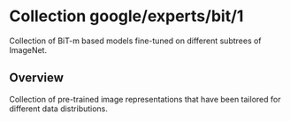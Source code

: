 # Collection google/experts/bit/1

Collection of BiT-m based models fine-tuned on different subtrees of ImageNet.

<!-- fine-tunable: true -->
<!-- module-type: image-feature-vector -->
<!-- dataset: ImageNet-21k -->

## Overview

Collection of pre-trained image representations that have been tailored for
different data distributions.

<!-- (https://tfhub.dev/google/experts/bit/r50x1/in21k/artifact) -->
<!-- (https://tfhub.dev/google/experts/bit/r50x1/in21k/organism) -->
<!-- (https://tfhub.dev/google/experts/bit/r50x1/in21k/animal) -->
<!-- (https://tfhub.dev/google/experts/bit/r50x1/in21k/chordate) -->
<!-- (https://tfhub.dev/google/experts/bit/r50x1/in21k/vertebrate) -->
<!-- (https://tfhub.dev/google/experts/bit/r50x1/in21k/plant) -->
<!-- (https://tfhub.dev/google/experts/bit/r50x1/in21k/device) -->
<!-- (https://tfhub.dev/google/experts/bit/r50x1/in21k/nutrient) -->
<!-- (https://tfhub.dev/google/experts/bit/r50x1/in21k/structure) -->
<!-- (https://tfhub.dev/google/experts/bit/r50x1/in21k/mammal) -->
<!-- (https://tfhub.dev/google/experts/bit/r50x1/in21k/placental) -->
<!-- (https://tfhub.dev/google/experts/bit/r50x1/in21k/covering) -->
<!-- (https://tfhub.dev/google/experts/bit/r50x1/in21k/bird) -->
<!-- (https://tfhub.dev/google/experts/bit/r50x1/in21k/container) -->
<!-- (https://tfhub.dev/google/experts/bit/r50x1/in21k/commodity) -->
<!-- (https://tfhub.dev/google/experts/bit/r50x1/in21k/tree) -->
<!-- (https://tfhub.dev/google/experts/bit/r50x1/in21k/clothing) -->
<!-- (https://tfhub.dev/google/experts/bit/r50x1/in21k/implement) -->
<!-- (https://tfhub.dev/google/experts/bit/r50x1/in21k/herb) -->
<!-- (https://tfhub.dev/google/experts/bit/r50x1/in21k/conveyance) -->
<!-- (https://tfhub.dev/google/experts/bit/r50x1/in21k/nutriment) -->
<!-- (https://tfhub.dev/google/experts/bit/r50x1/in21k/invertebrate) -->
<!-- (https://tfhub.dev/google/experts/bit/r50x1/in21k/vehicle) -->
<!-- (https://tfhub.dev/google/experts/bit/r50x1/in21k/spermatophyte) -->
<!-- (https://tfhub.dev/google/experts/bit/r50x1/in21k/carnivore) -->
<!-- (https://tfhub.dev/google/experts/bit/r50x1/in21k/angiosperm) -->
<!-- (https://tfhub.dev/google/experts/bit/r50x1/in21k/equipment) -->
<!-- (https://tfhub.dev/google/experts/bit/r50x1/in21k/flower) -->
<!-- (https://tfhub.dev/google/experts/bit/r50x1/in21k/instrument) -->
<!-- (https://tfhub.dev/google/experts/bit/r50x1/in21k/foodstuff) -->
<!-- (https://tfhub.dev/google/experts/bit/r50x1/in21k/arthropod) -->
<!-- (https://tfhub.dev/google/experts/bit/r50x1/in21k/entity) -->
<!-- (https://tfhub.dev/google/experts/bit/r50x1/in21k/physical_entity) -->
<!-- (https://tfhub.dev/google/experts/bit/r50x1/in21k/object) -->
<!-- (https://tfhub.dev/google/experts/bit/r50x1/in21k/whole) -->
<!-- (https://tfhub.dev/google/experts/bit/r50x1/in21k/living_thing) -->
<!-- (https://tfhub.dev/google/experts/bit/r50x1/in21k/instrumentality) -->
<!-- (https://tfhub.dev/google/experts/bit/r50x1/in21k/vascular_plant) -->
<!-- (https://tfhub.dev/google/experts/bit/r50x1/in21k/matter) -->
<!-- (https://tfhub.dev/google/experts/bit/r50x1/in21k/substance) -->
<!-- (https://tfhub.dev/google/experts/bit/r50x1/in21k/woody_plant) -->
<!-- (https://tfhub.dev/google/experts/bit/r50x1/in21k/abstraction) -->
<!-- (https://tfhub.dev/google/experts/bit/r50x1/in21k/consumer_goods) -->
<!-- (https://tfhub.dev/google/experts/bit/r50x1/in21k/solid) -->
<!-- (https://tfhub.dev/google/experts/bit/r50x1/in21k/food) -->
<!-- (https://tfhub.dev/google/experts/bit/r50x1/in21k/natural_object) -->
<!-- (https://tfhub.dev/google/experts/bit/r50x1/in21k/relation) -->
<!-- (https://tfhub.dev/google/experts/bit/r50x1/in21k/part) -->
